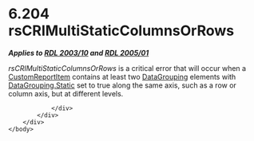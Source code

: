 <html dir="LTR" xmlns:mshelp="http://msdn.microsoft.com/mshelp" xmlns:ddue="http://ddue.schemas.microsoft.com/authoring/2003/5" xmlns:xlink="http://www.w3.org/1999/xlink" xmlns:tool="http://www.microsoft.com/tooltip">
    <head>
        <meta http-equiv="Content-Type" content="text/html; CHARSET=utf-8"></meta>
        <meta name="save" content="history"></meta>
        <title>6.204 rsCRIMultiStaticColumnsOrRows</title>
        <xml>
            <mshelp:toctitle title="6.204 rsCRIMultiStaticColumnsOrRows"></mshelp:toctitle>
            <mshelp:rltitle title="[MS-RDL]: rsCRIMultiStaticColumnsOrRows"></mshelp:rltitle>
            <mshelp:keyword index="A" term="04e7380b-2828-4a3d-b871-03a4e0336ba9"></mshelp:keyword>
            <mshelp:attr name="DCSext.ContentType" value="open specification"></mshelp:attr>
            <mshelp:attr name="AssetID" value="04e7380b-2828-4a3d-b871-03a4e0336ba9"></mshelp:attr>
            <mshelp:attr name="TopicType" value="kbRef"></mshelp:attr>
            <mshelp:attr name="DCSext.Title" value="[MS-RDL]: rsCRIMultiStaticColumnsOrRows" />
        </xml>
    </head>
    <body>
        <div id="header">
            <h1 class="heading">6.204 rsCRIMultiStaticColumnsOrRows</h1>
        </div>
        <div id="mainSection">
            <div id="mainBody">
                <div id="allHistory" class="saveHistory"></div>
                <div id="sectionSection0" class="section" name="collapseableSection">
                    

<p><b><i>Applies to </i></b><a href="a7e2ad00-07c8-4f6d-80ab-3ad55df7b233.html"><b><i>RDL 2003/10</i></b></a><b><i>
and </i></b><a href="3ebe2912-4958-4832-b391-cad1f5e13338.html"><b><i>RDL 2005/01</i></b></a></p>

<p><i>rsCRIMultiStaticColumnsOrRows</i> is a critical error
that will occur when a <a href="6bb7b35c-e517-4444-a96b-9f2ccdd1a642.html">CustomReportItem</a>
contains at least two <a href="824fc1fa-9258-4ee2-80a0-db64f7200b13.html">DataGrouping</a>
elements with <a href="d5d3cf4e-c595-44fb-a18d-4a44916ac1e0.html">DataGrouping.Static</a>
set to true along the same axis, such as a row or column axis, but at different
levels.</p>


                </div>
            </div>
        </div>
    </body>
</html>